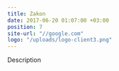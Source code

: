 ```yaml
---
title: Zakon
date: 2017-06-20 01:07:00 +03:00
position: 7
site-url: "//google.com"
logo: "/uploads/logo-client3.png"
---
```


Description